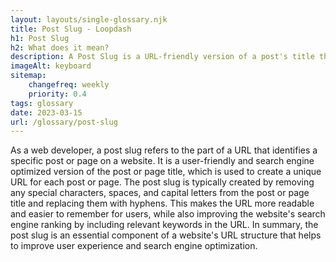 ```yaml
--- 
layout: layouts/single-glossary.njk
title: Post Slug - Loopdash
h1: Post Slug
h2: What does it mean?
description: A Post Slug is a URL-friendly version of a post's title that is used to identify and access the post in WordPress.
imageAlt: keyboard
sitemap:
	changefreq: weekly
	priority: 0.4
tags: glossary
date: 2023-03-15
url: /glossary/post-slug
---
```


As a web developer, a post slug refers to the part of a URL that identifies a specific post or page on a website. It is a user-friendly and search engine optimized version of the post or page title, which is used to create a unique URL for each post or page. The post slug is typically created by removing any special characters, spaces, and capital letters from the post or page title and replacing them with hyphens. This makes the URL more readable and easier to remember for users, while also improving the website's search engine ranking by including relevant keywords in the URL. In summary, the post slug is an essential component of a website's URL structure that helps to improve user experience and search engine optimization.
